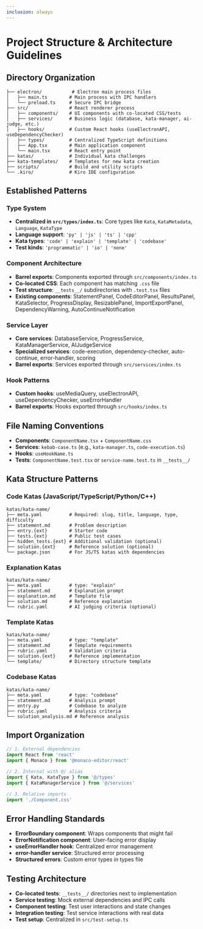 ```yaml
---
inclusion: always
---
```


# Project Structure & Architecture Guidelines

## Directory Organization

```
├── electron/           # Electron main process files
│   ├── main.ts        # Main process with IPC handlers
│   └── preload.ts     # Secure IPC bridge
├── src/               # React renderer process
│   ├── components/    # UI components with co-located CSS/tests
│   ├── services/      # Business logic (database, kata-manager, ai-judge, etc.)
│   ├── hooks/         # Custom React hooks (useElectronAPI, useDependencyChecker)
│   ├── types/         # Centralized TypeScript definitions
│   ├── App.tsx        # Main application component
│   └── main.tsx       # React entry point
├── katas/             # Individual kata challenges
├── kata-templates/    # Templates for new kata creation
├── scripts/           # Build and utility scripts
└── .kiro/             # Kiro IDE configuration
```

## Established Patterns

### Type System
- **Centralized in `src/types/index.ts`**: Core types like `Kata`, `KataMetadata`, `Language`, `KataType`
- **Language support**: `'py' | 'js' | 'ts' | 'cpp'`
- **Kata types**: `'code' | 'explain' | 'template' | 'codebase'`
- **Test kinds**: `'programmatic' | 'io' | 'none'`

### Component Architecture
- **Barrel exports**: Components exported through `src/components/index.ts`
- **Co-located CSS**: Each component has matching `.css` file
- **Test structure**: `__tests__/` subdirectories with `.test.tsx` files
- **Existing components**: StatementPanel, CodeEditorPanel, ResultsPanel, KataSelector, ProgressDisplay, ResizablePanel, ImportExportPanel, DependencyWarning, AutoContinueNotification

### Service Layer
- **Core services**: DatabaseService, ProgressService, KataManagerService, AIJudgeService
- **Specialized services**: code-execution, dependency-checker, auto-continue, error-handler, scoring
- **Barrel exports**: Services exported through `src/services/index.ts`

### Hook Patterns
- **Custom hooks**: useMediaQuery, useElectronAPI, useDependencyChecker, useErrorHandler
- **Barrel exports**: Hooks exported through `src/hooks/index.ts`

## File Naming Conventions

- **Components**: `ComponentName.tsx` + `ComponentName.css`
- **Services**: `kebab-case.ts` (e.g., `kata-manager.ts`, `code-execution.ts`)
- **Hooks**: `useHookName.ts`
- **Tests**: `ComponentName.test.tsx` or `service-name.test.ts` in `__tests__/`

## Kata Structure Patterns

### Code Katas (JavaScript/TypeScript/Python/C++)
```
katas/kata-name/
├── meta.yaml          # Required: slug, title, language, type, difficulty
├── statement.md       # Problem description
├── entry.{ext}        # Starter code
├── tests.{ext}        # Public test cases
├── hidden_tests.{ext} # Additional validation (optional)
├── solution.{ext}     # Reference solution (optional)
└── package.json       # For JS/TS katas with dependencies
```

### Explanation Katas
```
katas/kata-name/
├── meta.yaml          # type: "explain"
├── statement.md       # Explanation prompt
├── explanation.md     # Template file
├── solution.md        # Reference explanation
└── rubric.yaml        # AI judging criteria (optional)
```

### Template Katas
```
katas/kata-name/
├── meta.yaml          # type: "template"
├── statement.md       # Template requirements
├── rubric.yaml        # Validation criteria
├── solution.{ext}     # Reference implementation
└── template/          # Directory structure template
```

### Codebase Katas
```
katas/kata-name/
├── meta.yaml          # type: "codebase"
├── statement.md       # Analysis prompt
├── entry.py           # Codebase to analyze
├── rubric.yaml        # Analysis criteria
└── solution_analysis.md # Reference analysis
```

## Import Organization

```typescript
// 1. External dependencies
import React from 'react'
import { Monaco } from '@monaco-editor/react'

// 2. Internal with @/ alias
import { Kata, KataType } from '@/types'
import { KataManagerService } from '@/services'

// 3. Relative imports
import './Component.css'
```

## Error Handling Standards

- **ErrorBoundary component**: Wraps components that might fail
- **ErrorNotification component**: User-facing error display
- **useErrorHandler hook**: Centralized error management
- **error-handler service**: Structured error processing
- **Structured errors**: Custom error types in types file

## Testing Architecture

- **Co-located tests**: `__tests__/` directories next to implementation
- **Service testing**: Mock external dependencies and IPC calls
- **Component testing**: Test user interactions and state changes
- **Integration testing**: Test service interactions with real data
- **Test setup**: Centralized in `src/test-setup.ts`